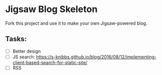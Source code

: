 # Jigsaw Blog Skeleton

Fork this project and use it to make your own Jigsaw-powered blog.


## Tasks:
- [ ] Better design
- [ ] JS search: https://s-knibbs.github.io/blog/2016/08/12/implementing-client-based-search-for-static-site/
- [ ] RSS
